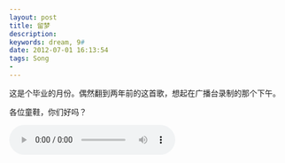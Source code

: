 ```yaml
---
layout: post
title: 留梦
description:
keywords: dream, 9#
date: 2012-07-01 16:13:54
tags: Song
-
---
```


这是个毕业的月份。偶然翻到两年前的这首歌，想起在广播台录制的那个下午。

各位童鞋，你们好吗？

<!-- <br></br> -->

<script src="/js/mediaelement/mediaelement-and-player.min.js"></script>
<link rel="stylesheet" href="/js/mediaelement/mediaelementplayer.min.css"/>

<audio id="player2" src="http://files.qingpei.me/a/%E7%95%99%E6%A2%A6_edwardtoday.mp3" type="audio/mp3" controls="controls">

<script>
$('audio,video').mediaelementplayer();
</script>

<br></br>

<strong>作曲：薛宇飞  作词：蒋朦  编曲：侯杰</strong>

<strong>原唱：卿培 叶丰 蒋朦 肖佩瑶 郁诗苑 王喆</strong>

<br></br>

<div class="row">
	<div class="span3">
		<p>那年的 夏天  烈日在 天空</p>
		<p>身边是 一张张 陌生 脸孔</p>
		<p>笑容里 透着 青涩 和 懵懂</p>
		<p>还有些 有恃无恐</p>

		<p>挥洒 汗与泪 追寻着 成功</p>
		<p>肩并肩 战斗的 真心 英雄</p>
		<p>是谁在 拼搏 不畏惧 寒冬</p>
		<p>是谁又 奔跑 忘了 伤痛</p>

		<p>是你陪我 走过难万重</p>
		<p>是你听我 倾诉苦衷</p>
		<p>朋友 饮尽 最后一 杯酒</p>
		<p>醒来后 就要 各奔西东</p>
		<br></br>
	</div>

	<div class="span3">
		<p>人山人海中 我们若再次相逢</p>
		<p>多余的话不说 来紧握我的手</p>
		<p>就像过去一样 编织着七彩的梦</p>
		<p>绘成那天边的一道彩虹</p>

		<br></br>

		<p>许多年以后 我们若难再相逢</p>
		<p>尘封的纪念册 会温暖你胸口</p>
		<p>一句贴心祝福 一声声简单问候</p>
		<p>再遥远我们也能留住 那些梦</p>
	</div>
</div>

<br></br>

<div class="row">
	<div class="span3">
		<p>收拾好 行装 即将要 远航</p>
		<p>告别了 我深深 迷恋 的港</p>
		<p>迎接那 清晨 第一 缕 曙光</p>
		<p>不会再 彷徨迷惘</p>

		<p>稚嫩 的肩膀 岁月来 坚强</p>
		<p>风霜和 雷电里 学会 飞翔</p>
		<p>是谁让 梦想 悄悄在 生长</p>
		<p>是谁用 心火 点燃 希望</p>

		<p>苍白无助 你会在身旁</p>
		<p>那声加油 给我力量</p>
		<p>四载 同窗 虽不算 漫长</p>
		<p>但我们 必当 永记不忘</p>
		<br></br>
	</div>

	<div class="span3">
		<p>人山人海中 我们若再次相逢</p>
		<p>多余的话不说 来紧握我的手</p>
		<p>就像过去一样 编织着七彩的梦</p>
		<p>绘成那天边的一道彩虹</p>

		<br></br>

		<p>许多年以后 我们若难再相逢</p>
		<p>尘封的纪念册 会温暖你胸口</p>
		<p>一句贴心祝福 一声声简单问候</p>
		<p>再遥远我们也能留住</p>
		<p>那些梦</p>
	</div>
</div>
